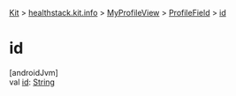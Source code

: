 
[Kit](../../../../kit.html) > [healthstack.kit.info](../../index.html) > [MyProfileView](../index.html) > [ProfileField](index.html) > [id](id.html)



# id



[androidJvm]\
val [id](id.html): [String](https://kotlinlang.org/api/latest/jvm/stdlib/kotlin/-string/index.html)




